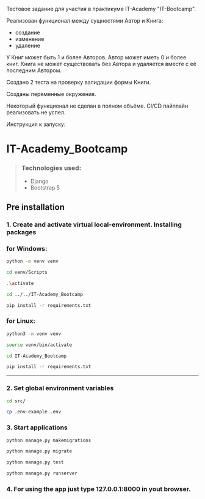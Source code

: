 Тестовое задание для участия в практикуме IT-Academy "IT-Bootcamp".

Реализован функционал между сущностями Автор и Книга:
 - создание
 - изменение
 - удаление

У Книг может быть 1 и более Авторов. Автор может иметь 0 и более книг. Книга не может существовать без Автора и удаляется вместе с её последним Автором.

Создано 2 теста на проверку валидации формы Книги.

Созданы переменные окружения.

Некоторый функционал не сделан в полном объёме.
CI/CD пайплайн реализовать не успел.

Инструкция к запуску:

# IT-Academy_Bootcamp

### 
> ### Technologies used:
>
> - Django
> - Bootstrap 5


## Pre installation

### 1. Create and activate virtual local-environment. Installing packages

###  for Windows:

```bash
python -m venv venv
```
```bash
cd venv/Scripts
```
```bash
.\activate
```
```bash
cd ../../IT-Academy_Bootcamp
```
```bash
pip install -r requirements.txt
```

###  for Linux:

```bash
python3 -m venv venv
```
```bash
source venv/bin/activate
```
```bash
cd IT-Academy_Bootcamp
```
```bash
pip install -r requirements.txt
```

<hr>

### 2. Set global environment variables
```bash
cd src/
``` 
```bash
cp .env-example .env
```

### 3. Start applications
```bash
python manage.py makemigrations
``` 
```bash
python manage.py migrate
``` 
```bash
python manage.py test
``` 
```bash
python manage.py runserver
``` 
###  4. For using the app just type 127.0.0.1:8000 in yout browser.
